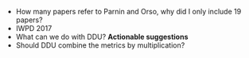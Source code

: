 - How many papers refer to Parnin and Orso, why did I only include 19 papers?
- IWPD 2017
- What can we do with DDU? **Actionable suggestions**
- Should DDU combine the metrics by multiplication?
